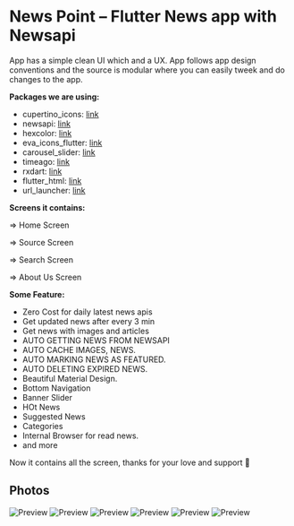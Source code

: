 # News Point – Flutter News app with Newsapi

App has a simple clean UI which and a UX. App follows app design conventions and the source is modular where you can easily tweek and do changes to the app.

**Packages we are using:**

- cupertino_icons: [link](https://pub.dev/packages/cupertino_icons)
- newsapi: [link](https://pub.dev/packages/newsapi)
- hexcolor: [link](https://pub.dev/packages/hexcolor)
- eva_icons_flutter: [link](https://pub.dev/packages/eva_icons_flutter)
- carousel_slider: [link](https://pub.dev/packages/carousel_slider)
- timeago: [link](https://pub.dev/packages/timeago)
- rxdart: [link](https://pub.dev/packages/rxdart)
- flutter_html: [link](https://pub.dev/packages/flutter_html)
- url_launcher: [link](https://pub.dev/packages/url_launcher)

**Screens it contains:**

=> Home Screen

=> Source Screen

=> Search Screen

=> About Us Screen

**Some Feature:**
- Zero Cost for daily latest news apis
- Get updated news after every 3 min
- Get news with images and articles
- AUTO GETTING NEWS FROM NEWSAPI
- AUTO CACHE IMAGES, NEWS.
- AUTO MARKING NEWS AS FEATURED.
- AUTO DELETING EXPIRED NEWS.
- Beautiful Material Design.
- Bottom Navigation
- Banner Slider
- HOt News
- Suggested News
- Categories
- Internal Browser for read news.
- and more

Now it contains all the screen, thanks for your love and support 🙏 

## Photos
![Preview](/Ui1.png)
![Preview](Ui2.png)
![Preview](Ui3.png)
![Preview](Ui4.png)
![Preview](Ui5.png)
![Preview](Ui6.png)

